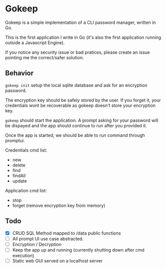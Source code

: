# Gokeep

Gokeep is a simple implementation of a CLI password manager, written in Go.

This is the first application I write in Go (it's also the first application running outside a Javascript Engine).

If you notice any security issue or bad pratices, please create an issue pointing me the correct/safer solution. 

## Behavior

`gokeep init` setup the local sqlite database and ask for an encryption password. 

The encryption key should be safely stored by the user. If you forget it, your credentials wont be recoverable as gokeep doesn't store your encryption key.

`gokeep` should start the application. A prompt asking for your password will be dispayed and the app should continue to run after you provided it. 

Once the app is started, we should be able to run command through promptui. 

Credentials cmd list: 

- new
- delete
- find
- findAll
- update

Application cmd list:

- stop
- forget (remove encryption key from memory)

## Todo 

- [x] CRUD SQL Method mapped to /data public functions
- [ ] All prompt UI use case abstracted.
- [ ] Encryption / Decryption
- [ ] Keep the app up and running (currently shutting down after cmd execution)
- [ ] Static web GUI served on a localhost server